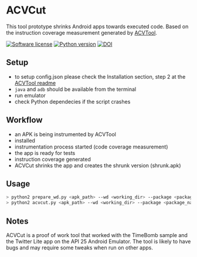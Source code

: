 # ACVCut

This tool prototype shrinks Android apps towards executed code. 
Based on the instruction coverage measurement generated by [ACVTool](https://github.com/pilgun/acvtool).

[![Software license](https://img.shields.io/github/license/pilgun/acvcut)](https://github.com/pilgun/acvcut/blob/master/LICENSE)
[![Python version](https://img.shields.io/badge/-Python%202.7-yellow)](https://github.com/pilgun/acvcut/blob/master/LICENSE)
[![DOI](https://zenodo.org/badge/231208698.svg)](https://zenodo.org/badge/latestdoi/231208698)

## Setup
- to setup config.json please check the Installation section, step 2 at the [ACVTool readme](https://github.com/pilgun/acvtool)
- `java` and `adb` should be available from the terminal
- run emulator
- check Python dependecies if the script crashes 

## Workflow
- an APK is being instrumented by ACVTool
- installed
- instrumentation process started (code coverage measurement)
- the app is ready for tests
- instruction coverage generated
- ACVCut shrinks the app and creates the shrunk version (shrunk.apk)

## Usage
```sh
> python2 prepare_wd.py <apk_path> --wd <working_dir> --package <package_name>
> python2 acvcut.py <apk_path> --wd <working_dir> --package <package_name>
```

## Notes

ACVCut is a proof of work tool that worked with the TimeBomb sample and the Twitter Lite app on the API 25 Android Emulator. 
The tool is likely to have bugs and may require some tweaks when run on other apps. 
